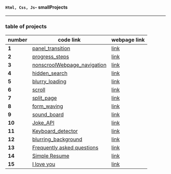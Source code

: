 #### `Html, Css, Js`- smallProjects

---

### table of projects

| number | code link |webpage link|
| ------ | ------------------------------------------------------------------------------------------------------------------ |---------|
| **1**  | [panel_transition](https://github.com/ddatunashvili/smallProjects/tree/master/panel_transition "panel_transition") |[link](https://ddatunashvili.github.io/smallProjects/panel_transition/index.html)|
| **2**  | [progress_steps](https://github.com/ddatunashvili/smallProjects/tree/master/progress_steps "progress_steps")       |[link](https://ddatunashvili.github.io/smallProjects/progress_steps/index.html)|
| **3**  | [nonscroolWebpage_navigation](https://github.com/ddatunashvili/smallProjects/tree/master/navigation)               |[link](https://ddatunashvili.github.io/smallProjects/navigation/index.html)|
| **4**  | [hidden_search](https://github.com/ddatunashvili/smallProjects/tree/master/hidden_search)                             |[link](https://ddatunashvili.github.io/smallProjects/hidden_search/index.html)|
| **5**  | [blurry_loading](https://github.com/ddatunashvili/smallProjects/tree/master/blurry_loading)                        |[link](https://ddatunashvili.github.io/smallProjects/blurry_loading/index.html)|
| **6**  | [scroll](https://github.com/ddatunashvili/smallProjects/tree/master/scroll)                                        |[link](https://ddatunashvili.github.io/smallProjects/scroll/index.html)|
| **7**  | [split_page](https://github.com/ddatunashvili/smallProjects/tree/master/split_page)                                        |[link](https://ddatunashvili.github.io/smallProjects/split_page/index.html)|
| **8**  | [form_waving](https://github.com/ddatunashvili/smallProjects/tree/master/form_waving)                                        |[link](https://ddatunashvili.github.io/smallProjects/form%20_waving/index.html)|
| **9**  | [sound_board](https://github.com/ddatunashvili/smallProjects/tree/master/sound_board)                                        |[link](https://ddatunashvili.github.io/smallProjects/sound_board/index.html)|
| **10**  | [Joke_API](https://github.com/ddatunashvili/smallProjects/tree/master/Joke_API)                                        |[link](https://ddatunashvili.github.io/smallProjects/Joke_API/index.html)|
| **11**  | [Keyboard_detector](https://github.com/ddatunashvili/smallProjects/tree/master/Keyboard_detector)                                        |[link](https://ddatunashvili.github.io/smallProjects/Keyboard_detector/index.html)|
| **12**  | [blurring_background](https://github.com/ddatunashvili/smallProjects/tree/master/blurring_background)                                        |[link](https://ddatunashvili.github.io/smallProjects/blurring_background/index.html)|
| **13**  | [Frequently asked questions](https://github.com/ddatunashvili/smallProjects/tree/master/FAQ)                                        |[link](https://ddatunashvili.github.io/smallProjects/FAQ/index.html)|
| **14**  | [Simple Resume](https://github.com/ddatunashvili/smallProjects/tree/master/Simple_resume)                                        |[link](https://ddatunashvili.github.io/smallProjects/Simple_resume/index.html)|
| **15**  | [I love you](https://github.com/ddatunashvili/smallProjects/tree/master/I_love_u)                                        |[link](https://ddatunashvili.github.io/smallProjects/I_love_u/index.html)|
